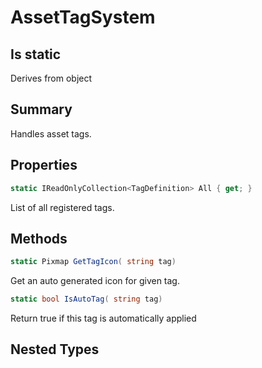 # AssetTagSystem

## Is static
Derives from object

## Summary

Handles asset tags.
## Properties

```c#
static IReadOnlyCollection<TagDefinition> All { get; } 
```
List of all registered tags.
## Methods

```c#
static Pixmap GetTagIcon( string tag) 
```
Get an auto generated icon for given tag.
```c#
static bool IsAutoTag( string tag) 
```
Return true if this tag is automatically applied
## Nested Types

